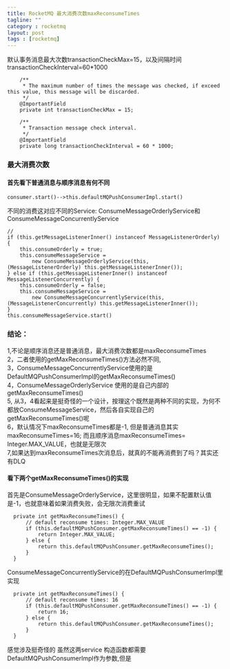 ```yaml
---
title: RocketMQ 最大消费次数maxReconsumeTimes
tagline: ""
category : rocketmq
layout: post
tags : [rocketmq]
---
```


默认事务消息最大次数transactionCheckMax=15，以及间隔时间transactionCheckInterval=60*1000
```
    /**
     * The maximum number of times the message was checked, if exceed this value, this message will be discarded.
     */
    @ImportantField
    private int transactionCheckMax = 15;

    /**
     * Transaction message check interval.
     */
    @ImportantField
    private long transactionCheckInterval = 60 * 1000;
```

### 最大消费次数

####  首先看下普通消息与顺序消息有何不同
```
consumer.start()-->this.defaultMQPushConsumerImpl.start()

```
不同的消费这对应不同的Service: ConsumeMessageOrderlyService和ConsumeMessageConcurrentlyService
```
//
if (this.getMessageListenerInner() instanceof MessageListenerOrderly) {
    this.consumeOrderly = true;
    this.consumeMessageService =
        new ConsumeMessageOrderlyService(this, (MessageListenerOrderly) this.getMessageListenerInner());
} else if (this.getMessageListenerInner() instanceof MessageListenerConcurrently) {
    this.consumeOrderly = false;
    this.consumeMessageService =
        new ConsumeMessageConcurrentlyService(this, (MessageListenerConcurrently) this.getMessageListenerInner());
}
this.consumeMessageService.start()
```
### 结论：
1,不论是顺序消息还是普通消息，最大消费次数都是maxReconsumeTimes   
2，二者使用的getMaxReconsumeTimes()方法必然不同,   
3，ConsumeMessageConcurrentlyService使用的是DefaultMQPushConsumerImpl的getMaxReconsumeTimes()   
4，ConsumeMessageOrderlyService 使用的是自己内部的getMaxReconsumeTimes()   
5, 从3，4看起来是挺奇怪的一个设计，按理这个既然是两种不同的实现，为何不都放ConsumeMessageService，然后各自实现自己的getMaxReconsumeTimes()呢   
6，默认情况下maxReconsumeTimes都是-1, 但是普通消息其实maxReconsumeTimes=16; 而且顺序消息maxReconsumeTimes= Integer.MAX_VALUE，也就是无限次   
7,如果达到maxReconsumeTimes次消息后，就真的不能再消费到了吗？其实还有DLQ


#### 看下两个getMaxReconsumeTimes()的实现  
首先是ConsumeMessageOrderlyService，这里很明显，如果不配置默认值是-1，也就意味着如果消费失败，会无限次消费重试
```
  private int getMaxReconsumeTimes() {
      // default reconsume times: Integer.MAX_VALUE
      if (this.defaultMQPushConsumer.getMaxReconsumeTimes() == -1) {
          return Integer.MAX_VALUE;
      } else {
          return this.defaultMQPushConsumer.getMaxReconsumeTimes();
      }
  }
```

ConsumeMessageConcurrentlyService的在DefaultMQPushConsumerImpl里实现
```
  private int getMaxReconsumeTimes() {
      // default reconsume times: 16
      if (this.defaultMQPushConsumer.getMaxReconsumeTimes() == -1) {
          return 16;
      } else {
          return this.defaultMQPushConsumer.getMaxReconsumeTimes();
      }
  }
```



感觉涉及挺奇怪的 虽然这两service 构造函数都需要DefaultMQPushConsumerImpl作为参数,但是
